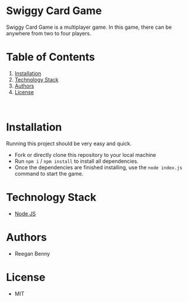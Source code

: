 # Swiggy Card Game

Swiggy Card Game is a multiplayer game. In this game, there can be anywhere from two to four players.

# Table of Contents

1. [Installation](#installation)
2. [Technology Stack](#techology-stack)
3. [Authors](#authors)
4. [License](#license)

<br/>

# Installation

Running this project should be very easy and quick.

- Fork or directly clone this repository to your local machine
- Run `npm i` / `npm install` to install all dependencies.</br>
- Once the dependencies are finished installing, use the `node index.js` command to start the game. </br>

# Technology Stack

- [Node JS](https://nodejs.org/en/)

# Authors

- Reegan Benny

# License

- MIT
